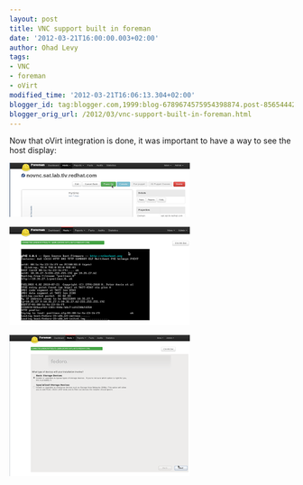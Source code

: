 ```yaml
---
layout: post
title: VNC support built in foreman
date: '2012-03-21T16:00:00.003+02:00'
author: Ohad Levy
tags:
- VNC
- foreman
- oVirt
modified_time: '2012-03-21T16:06:13.304+02:00'
blogger_id: tag:blogger.com,1999:blog-6789674575954398874.post-8565444256951587230
blogger_orig_url: /2012/03/vnc-support-built-in-foreman.html
---
```


Now that oVirt integration is done, it was important to have a way to
see the host display:

<!--more-->

![](/static/images/blog_images/2012-03-21-vnc-support-built-in-foreman/s1.png)

![](/static/images/blog_images/2012-03-21-vnc-support-built-in-foreman/s2.png)

![](/static/images/blog_images/2012-03-21-vnc-support-built-in-foreman/s3.png)
